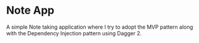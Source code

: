 # Note App

A simple Note taking application where I try to adopt the MVP pattern along with the Dependency Injection pattern using Dagger 2.
